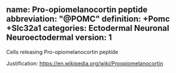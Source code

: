 name: Pro-opiomelanocortin peptide 
abbreviation: "@POMC"
definition: +Pomc +Slc32a1 
categories: Ectodermal Neuronal Neuroectodermal
version: 1
---

Cells releasing Pro-opiomelanocortin peptide

Justification: 
https://en.wikipedia.org/wiki/Proopiomelanocortin
